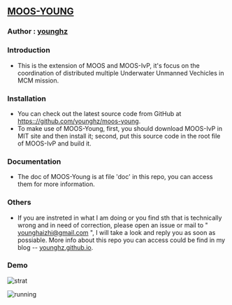 ## [MOOS-YOUNG](https://github.com/younghz/moos-young)

### Author :  [younghz](github.com/younghz)

### Introduction

* This is the extension of MOOS and MOOS-IvP, it's focus on the coordination of distributed multiple Underwater Unmanned Vechicles in MCM mission. 

### Installation

* You can check out the latest source code from GitHub at [https:://github.com/younghz/moos-young](https://github.com/younghz/moos-young).
* To make use of MOOS-Young, first, you should download MOOS-IvP in MIT site and then install it; second, put this source code in the root file of MOOS-IvP and build it.

###  Documentation

* The doc of MOOS-Young is at file 'doc' in this repo, you can access them for more information.
  
### Others

* If you are instreted in what I am doing or you find sth that is technically wrong and in need of correction, please open an issue or mail to " younghaizhi@gmail.com ", I will take a look and reply you as soon as possiable. More info about this repo you can access could be find in my blog -- [younghz.github.io](https://younghz.github.io).

### Demo

![strat](https://github.com/younghz/moos-young/blob/master/SRC/SelfCode/v2/mcm_simulation/deallocation_lastest/pic/before_allocation.png)

![running](https://github.com/younghz/moos-young/blob/master/SRC/SelfCode/v2/mcm_simulation/deallocation_lastest/pic/after_allocation.png)
